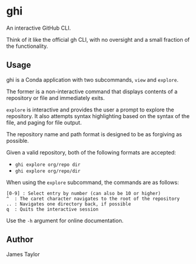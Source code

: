 # ghi
An interactive GitHub CLI.

Think of it like the official gh CLI, with no oversight and a small fraction of the functionality.

## Usage

ghi is a Conda application with two subcommands, `view` and `explore`. 

The former is a non-interactive command that displays contents of a repository or file and immediately
exits. 

`explore` is interactive and provides the user a prompt to explore the repository. It also attempts 
syntax highlighting based on the syntax of the file, and paging for file output.


The repository name and path format is designed to be as forgiving as possible.

Given a valid repository, both of the following formats are accepted:

- `ghi explore org/repo dir`
- `ghi explore org/repo/dir`


When using the `explore` subcommand, the commands are as follows:

```
[0-9] : Select entry by number (can also be 10 or higher)
^  : The caret character navigates to the root of the repository
.. : Navigates one directory back, if possible
q  : Quits the interactive session
```

Use the `-h` argument for online documentation.

## Author
James Taylor
